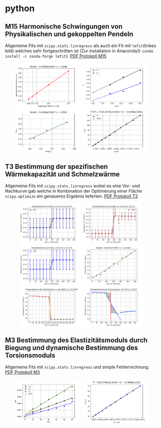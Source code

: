 # python
## M15 Harmonische Schwingungen von Physikalischen und gekoppelten Pendeln
Allgemeine Fits mit <code>scipy.stats.linregress</code> als auch ein Fit mit `lmfit`(linkes bild) welches sehr fortgeschritten ist (Zur installation in Anaconda3: `conda install -c conda-forge lmfit`). <a href="Experiment_M15/m15.pdf">PDF Protokoll M15</a>  
<p align="middle">
  <img src="images/M15/feder.png" title="linregress" width="220" />
  <img src="images/M15/kopplung.png" title="linregress" width="220" /> 
  <img src="images/M15/sin.png" title="linregress" width="220" />
  <img src="images/M15/lmfit.png" title="lmfit" width="220" />
</p>  
<h2> T3 Bestimmung der spezifischen Wärmekapazität und Schmelzwärme </h2>  
Allgemeine Fits mit <code>scipy.stats.linregress</code> wobei es eine Vor- und Nachkurve gab welche in Kombination der Optimierung einer Fläche <code>scipy.optimize</code> ein genaueres Ergebnis lieferten. <a href="Experiment_T3/t3.pdf">PDF Protokoll T3</a>  
<p align="middle">
  <img src="images/T3/blei.png" title="linregress" width="200" />
  <img src="images/T3/kupfer.png" title="linregress" width="200" /> 
  <img src="images/T3/glas.png" title="linregress" width="200" />
  <img src="images/T3/spez_wasser.png" title="linregress" width="200" />
  <img src="images/T3/wasserwert.png" title="linregress_optimize" width="200" />
  <img src="images/T3/eis.png" title="linregress_optimize" width="200" />
</p>
<h2> M3 Bestimmung des Elastizitätsmoduls durch Biegung und dynamische Bestimmung des Torsionsmoduls </h2>  
Allgemeine Fits mit <code>scipy.stats.linregress</code> und simple Fehlerrechnung. <a href="Experiment_M3/m3.pdf">PDF Protokoll M3</a>  
<p align="middle">
  <img src="images/M3/s(F).png" title="linregress" width="220" />
  <img src="images/M3/tor.png" title="linregress" width="220" /> 
</p>
